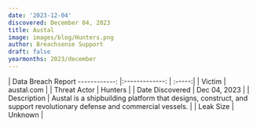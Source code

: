 ```yaml
---
date: '2023-12-04'
discovered: December 04, 2023
title: Austal
image: images/blog/Hunters.png
author: Breachsense Support
draft: false
yearmonths: 2023/december
---
```



| Data Breach Report
------------:     |:-------------:    | :-----:|
| Victim      | austal.com      | 
| Threat Actor      | Hunters      | 
| Date Discovered      | Dec 04, 2023      | 
| Description      | Austal is a shipbuilding platform that designs, construct, and support revolutionary defense and commercial vessels.      | 
| Leak Size      | Unknown      | 


